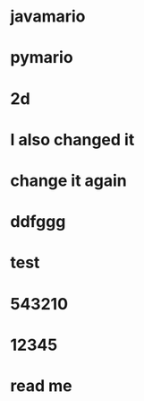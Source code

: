 # javamario
# pymario
# 2d
# I also changed it

# change it again

# ddfggg

# test

# 543210

# 12345
# read me
